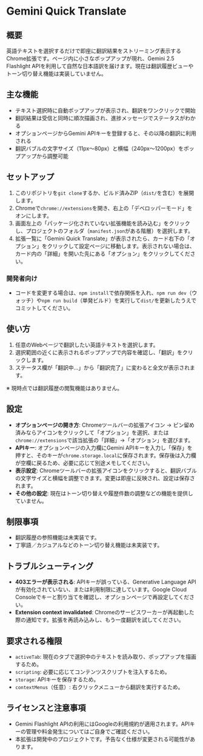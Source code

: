 # Gemini Quick Translate

## 概要
英語テキストを選択するだけで即座に翻訳結果をストリーミング表示するChrome拡張です。ページ内に小さなポップアップが現れ、Gemini 2.5 Flashlight APIを利用して自然な日本語訳を届けます。現在は翻訳履歴ビューやトーン切り替え機能は実装していません。


## 主な機能
- テキスト選択時に自動ポップアップが表示され、翻訳をワンクリックで開始
- 翻訳結果は受信と同時に順次描画され、進捗メッセージでステータスがわかる
- オプションページからGemini APIキーを登録すると、その以降の翻訳に利用される
- 翻訳バブルの文字サイズ（11px～80px）と横幅（240px～1200px）をポップアップから調整可能

## セットアップ
1. このリポジトリを`git clone`するか、ビルド済みZIP（`dist/`を含む）を展開します。
2. Chromeで`chrome://extensions`を開き、右上の「デベロッパーモード」をオンにします。
3. 画面左上の「パッケージ化されていない拡張機能を読み込む」をクリックし、プロジェクトのフォルダ（`manifest.json`がある階層）を選択します。
4. 拡張一覧に「Gemini Quick Translate」が表示されたら、カード右下の「オプション」をクリックして設定ページに移動します。表示されない場合は、カード内の「詳細」を開いた先にある「オプション」をクリックしてください。

### 開発者向け
- コードを変更する場合は、`npm install`で依存関係を入れ、`npm run dev`（ウォッチ）や`npm run build`（単発ビルド）を実行して`dist/`を更新したうえでコミットしてください。

## 使い方
1. 任意のWebページで翻訳したい英語テキストを選択します。
2. 選択範囲の近くに表示されるポップアップで内容を確認し、「翻訳」をクリックします。
3. ステータス欄が「翻訳中…」から「翻訳完了」に変わると全文が表示されます。

※ 現時点では翻訳履歴の閲覧機能はありません。

## 設定
- **オプションページの開き方**: Chromeツールバーの拡張アイコン → ピン留め済みならアイコンをクリックして「オプション」を選択、または`chrome://extensions`で該当拡張の「詳細」→「オプション」を選びます。
- **APIキー**: オプションページの入力欄にGemini APIキーを入力し「保存」を押すと、そのキーが`chrome.storage.local`に保存されます。保存後は入力欄が空欄に戻るため、必要に応じて別途メモしてください。
- **表示設定**: Chromeツールバーの拡張アイコンをクリックすると、翻訳バブルの文字サイズと横幅を調整できます。変更は即座に反映され、設定は保存されます。
- **その他の設定**: 現在はトーン切り替えや履歴件数の調整などの機能を提供していません。

## 制限事項
- 翻訳履歴の参照機能は未実装です。
- 丁寧語／カジュアルなどのトーン切り替え機能は未実装です。

## トラブルシューティング
- **403エラーが表示される**: APIキーが誤っている、Generative Language APIが有効化されていない、または利用制限に達しています。Google Cloud Consoleでキーと割り当てを確認し、オプションページで再設定してください。
- **Extension context invalidated**: Chromeのサービスワーカーが再起動した際の通知です。拡張を再読み込みし、もう一度翻訳を試してください。

## 要求される権限
- `activeTab`: 現在のタブで選択中のテキストを読み取り、ポップアップを描画するため。
- `scripting`: 必要に応じてコンテンツスクリプトを注入するため。
- `storage`: APIキーを保存するため。
- `contextMenus`（任意）: 右クリックメニューから翻訳を実行するため。

## ライセンスと注意事項
- Gemini Flashlight APIの利用にはGoogleの利用規約が適用されます。APIキーの管理や料金発生についてはご自身でご確認ください。
- 本拡張は開発中のプロジェクトです。予告なく仕様が変更される可能性があります。
